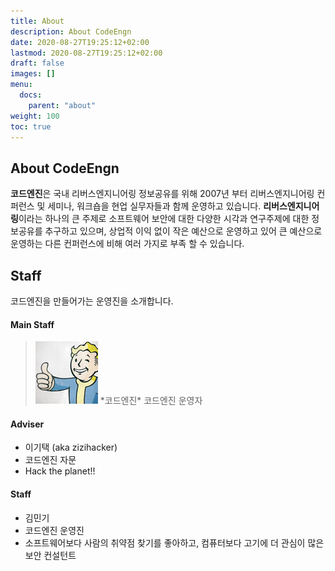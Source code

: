 ```yaml
---
title: About
description: About CodeEngn
date: 2020-08-27T19:25:12+02:00
lastmod: 2020-08-27T19:25:12+02:00
draft: false
images: []
menu:
  docs:
    parent: "about"
weight: 100
toc: true
---
```


## About CodeEngn

**코드엔진**은 국내 리버스엔지니어링 정보공유를 위해 2007년 부터 리버스엔지니어링 컨퍼런스 및 세미나, 워크숍을 현업 실무자들과 함께 운영하고 있습니다. **리버스엔지니어링**이라는 하나의 큰 주제로 소프트웨어 보안에 대한 다양한 시각과 연구주제에 대한 정보공유를 추구하고 있으며, 상업적 이익 없이 작은 예산으로 운영하고 있어 큰 예산으로 운영하는 다른 컨퍼런스에 비해 여러 가지로 부족 할 수 있습니다.

## Staff

코드엔진을 만들어가는 운영진을 소개합니다.

#### Main Staff
> <img src='https://github.com/codeengn/www/blob/6eff3c480f430a886feb4debb7687030127ea6ea/images/staff_ce.png?raw=true' /> 
> *코드엔진* 
> 코드엔진 운영자

#### Adviser
- 이기택 (aka zizihacker)
- 코드엔진 자문
- Hack the planet!!

#### Staff
- 김민기
- 코드엔진 운영진
- 소프트웨어보다 사람의 취약점 찾기를 좋아하고, 컴퓨터보다 고기에 더 관심이 많은 보안 컨설턴트
